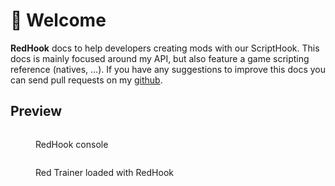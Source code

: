 # 👋 Welcome

**RedHook** docs to help developers creating mods with our ScriptHook. This docs is mainly focused around my API, but also feature a game scripting reference (natives, ...). If you have any suggestions to improve this docs you can send pull requests on my [github](https://github.com/K3rhos/RedHook-Docs).

## Preview

<figure><img src=".gitbook/assets/image.png" alt=""><figcaption><p>RedHook console</p></figcaption></figure>

<figure><img src=".gitbook/assets/image (1).png" alt=""><figcaption><p>Red Trainer loaded with RedHook</p></figcaption></figure>
